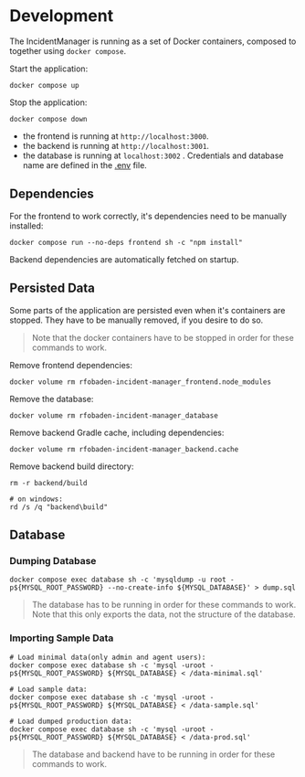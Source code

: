 # Development

The IncidentManager is running as a set of Docker containers, composed to together using `docker compose`. 

Start the application:

```shell
docker compose up
```

Stop the application:

```shell
docker compose down
```

- the frontend is running at `http://localhost:3000`.
- the backend is running at `http://localhost:3001`.
- the database is running at `localhost:3002` . Credentials and database name are defined in the [.env](../.env) file.

## Dependencies

For the frontend to work correctly, it's dependencies need to be manually installed:

```shell
docker compose run --no-deps frontend sh -c "npm install"
```

Backend dependencies are automatically fetched on startup.

## Persisted Data

Some parts of the application are persisted even when it's containers are stopped. They have to be manually removed, if you desire to do so.

> Note that the docker containers have to be stopped in order for these commands to work.

Remove frontend dependencies:

```shell
docker volume rm rfobaden-incident-manager_frontend.node_modules
```

Remove the database:

```shell
docker volume rm rfobaden-incident-manager_database
```

Remove backend Gradle cache, including dependencies:

```shell
docker volume rm rfobaden-incident-manager_backend.cache
```

Remove backend build directory:

```shell
rm -r backend/build

# on windows:
rd /s /q "backend\build"
```

## Database

### Dumping Database

```shell
docker compose exec database sh -c 'mysqldump -u root -p${MYSQL_ROOT_PASSWORD} --no-create-info ${MYSQL_DATABASE}' > dump.sql
```

> The database has to be running in order for these commands to work.
> Note that this only exports the data, not the structure of the database.

### Importing Sample Data

```shell
# Load minimal data(only admin and agent users):
docker compose exec database sh -c 'mysql -uroot -p${MYSQL_ROOT_PASSWORD} ${MYSQL_DATABASE} < /data-minimal.sql'

# Load sample data:
docker compose exec database sh -c 'mysql -uroot -p${MYSQL_ROOT_PASSWORD} ${MYSQL_DATABASE} < /data-sample.sql'

# Load dumped production data:
docker compose exec database sh -c 'mysql -uroot -p${MYSQL_ROOT_PASSWORD} ${MYSQL_DATABASE} < /data-prod.sql'
```

> The database and backend have to be running in order for these commands to work.
